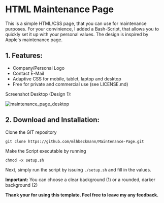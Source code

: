
# HTML Maintenance Page

This is a simple HTML/CSS page, that you can use for maintenance purposes. For your convinience, I added a Bash-Script, that allows you to quickly set it up with your personal values. The design is inspired by Apple's maintenance page. 

## 1. Features:

 - Company/Personal Logo
 - Contact E-Mail
 - Adaptive CSS for mobile, tablet, laptop and desktop
 - Free for private and commercial use (see LICENSE.md)

Screenshot Desktop (Design 1): 

![maintenance_page_desktop](https://user-images.githubusercontent.com/80179488/116783094-1c7d0c80-aa8d-11eb-832f-ad076dc1bed7.jpg)


## 2. Download and Installation:

Clone the GIT repository 
```
git clone https://github.com/mlhbeckmann/Maintenance-Page.git
```
Make the Script executable by running

    chmod +x setup.sh

Next, simply run the script by issuing `./setup.sh` and fill in the values. 

**Important:** You can choose a clear background (1) or a rounded, darker background (2)

**Thank your for using this template. Feel free to leave my any feedback.**


